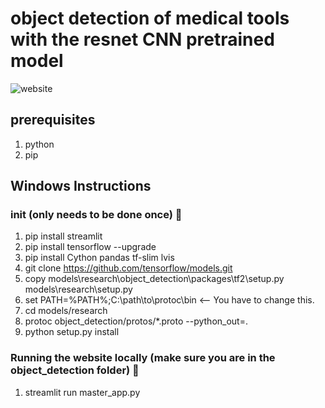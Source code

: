 # object detection of medical tools with the resnet CNN pretrained model

![website](https://user-images.githubusercontent.com/64624048/128646725-67b67a45-0bf4-4fc1-9cbb-ebb28f7be66c.PNG)

## prerequisites
1. python
2. pip

## Windows Instructions
### init (only needs to be done once) :frog:
1. pip install streamlit
2. pip install tensorflow --upgrade
3. pip install Cython pandas tf-slim lvis
4. git clone https://github.com/tensorflow/models.git
5. copy models\research\object_detection\packages\tf2\setup.py models\research\setup.py
6. set PATH=%PATH%;C:\path\to\protoc\bin	<-- You have to change this.
7. cd models/research
8. protoc object_detection/protos/*.proto --python_out=.
9. python setup.py install

### Running the website locally (make sure you are in the object_detection folder) :chicken:
1. streamlit run master_app.py
